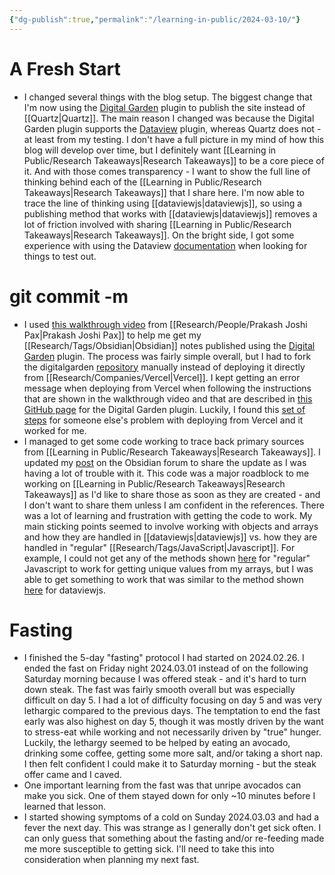 ```yaml
---
{"dg-publish":true,"permalink":"/learning-in-public/2024-03-10/"}
---
```


# A Fresh Start
- I changed several things with the blog setup. The biggest change that I'm now using the [Digital Garden](https://github.com/oleeskild/obsidian-digital-garden) plugin to publish the site instead of [[Quartz\|Quartz]]. The main reason I changed was because the Digital Garden plugin supports the [Dataview](https://blacksmithgu.github.io/obsidian-dataview/) plugin, whereas Quartz does not - at least from my testing. I don't have a full picture in my mind of how this blog will develop over time, but I definitely want [[Learning in Public/Research Takeaways\|Research Takeaways]] to be a core piece of it. And with those comes transparency - I want to show the full line of thinking behind each of the [[Learning in Public/Research Takeaways\|Research Takeaways]] that I share here. I'm now able to trace the line of thinking using [[dataviewjs\|dataviewjs]], so using a publishing method that works with [[dataviewjs\|dataviewjs]] removes a lot of friction involved with sharing [[Learning in Public/Research Takeaways\|Research Takeaways]]. On the bright side, I got some experience with using the Dataview [documentation](https://blacksmithgu.github.io/obsidian-dataview/) when looking for things to test out.
# git commit -m
- I used [this walkthrough video](https://www.youtube.com/watch?v=eULVrTjT11w) from [[Research/People/Prakash Joshi Pax\|Prakash Joshi Pax]] to help me get my [[Research/Tags/Obsidian\|Obsidian]] notes published using the [Digital Garden](https://github.com/oleeskild/obsidian-digital-garden) plugin. The process was fairly simple overall, but I had to fork the digitalgarden [repository](https://github.com/oleeskild/digitalgarden) manually instead of deploying it directly from [[Research/Companies/Vercel\|Vercel]]. I kept getting an error message when deploying from Vercel when following the instructions that are shown in the walkthrough video and that are described in [this GitHub page](https://github.com/oleeskild/obsidian-digital-garden) for the Digital Garden plugin. Luckily, I found this [set of steps](https://github.com/anse-app/chatgpt-demo/issues/302#issuecomment-1475804353) for someone else's problem with deploying from Vercel and it worked for me.
- I managed to get some code working to trace back primary sources from [[Learning in Public/Research Takeaways\|Research Takeaways]]. I updated my [post](https://forum.obsidian.md/t/tracing-backlinks-through-a-specific-note-structure/77319/7) on the Obsidian forum to share the update as I was having a lot of trouble with it. This code was a major roadblock to me working on [[Learning in Public/Research Takeaways\|Research Takeaways]] as I'd like to share those as soon as they are created - and I don't want to share them unless I am confident in the references. There was a lot of learning and frustration with getting the code to work. My main sticking points seemed to involve working with objects and arrays and how they are handled in [[dataviewjs\|dataviewjs]] vs. how they are handled in "regular" [[Research/Tags/JavaScript\|Javascript]]. For example, I could not get any of the methods shown [here](https://gist.github.com/mojaray2k/36eea185fc2b4c9cced12bb30b3d74b0) for "regular" Javascript to work for getting unique values from my arrays, but I was able to get something to work that was similar to the method shown [here](https://forum.obsidian.md/t/unique-values-for-key-in-dataviewjs/75409/3) for dataviewjs.
# Fasting
- I finished the 5-day "fasting" protocol I had started on 2024.02.26. I ended the fast on Friday night 2024.03.01 instead of on the following Saturday morning because I was offered steak - and it's hard to turn down steak. The fast was fairly smooth overall but was especially difficult on day 5. I had a lot of difficulty focusing on day 5 and was very lethargic compared to the previous days. The temptation to end the fast early was also highest on day 5, though it was mostly driven by the want to stress-eat while working and not necessarily driven by "true" hunger. Luckily, the lethargy seemed to be helped by eating an avocado, drinking some coffee, getting some more salt, and/or taking a short nap. I then felt confident I could make it to Saturday morning - but the steak offer came and I caved.
- One important learning from the fast was that unripe avocados can make you sick. One of them stayed down for only ~10 minutes before I learned that lesson.
- I started showing symptoms of a cold on Sunday 2024.03.03 and had a fever the next day. This was strange as I generally don't get sick often. I can only guess that something about the fasting and/or re-feeding made me more susceptible to getting sick. I'll need to take this into consideration when planning my next fast.